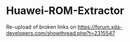 # Huawei-ROM-Extractor
Re-upload of broken links on https://forum.xda-developers.com/showthread.php?t=2315547
